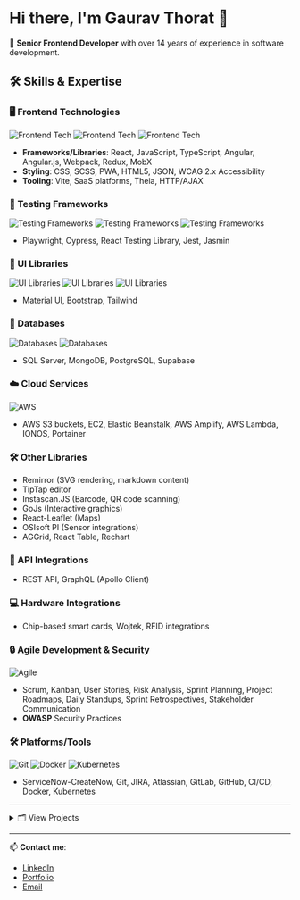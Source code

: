 # Hi there, I'm Gaurav Thorat 👋

🚀 **Senior Frontend Developer** with over 14 years of experience in software development.

## 🛠 Skills & Expertise

### 🖥️ Frontend Technologies
![Frontend Tech](https://img.shields.io/badge/Frontend-React-informational?style=flat&logo=react&logoColor=white&color=61DAFB)
![Frontend Tech](https://img.shields.io/badge/Frontend-JavaScript-informational?style=flat&logo=javascript&logoColor=white&color=F7DF1E)
![Frontend Tech](https://img.shields.io/badge/Frontend-TypeScript-informational?style=flat&logo=typescript&logoColor=white&color=3178C6)

- **Frameworks/Libraries**: React, JavaScript, TypeScript, Angular, Angular.js, Webpack, Redux, MobX
- **Styling**: CSS, SCSS, PWA, HTML5, JSON, WCAG 2.x Accessibility
- **Tooling**: Vite, SaaS platforms, Theia, HTTP/AJAX

### 🧪 Testing Frameworks
![Testing Frameworks](https://img.shields.io/badge/Testing-Jest-informational?style=flat&logo=jest&logoColor=white&color=C21325)
![Testing Frameworks](https://img.shields.io/badge/Testing-Cypress-informational?style=flat&logo=cypress&logoColor=white&color=17202C)
![Testing Frameworks](https://img.shields.io/badge/Testing-playwright-informational?style=flat&logo=cypress&logoColor=white&color=17202C)

- Playwright, Cypress, React Testing Library, Jest, Jasmin

### 🎨 UI Libraries
![UI Libraries](https://img.shields.io/badge/UI-Bootstrap-informational?style=flat&logo=bootstrap&logoColor=white&color=7952B3)
![UI Libraries](https://img.shields.io/badge/UI-TailwindCSS-informational?style=flat&logo=tailwindcss&logoColor=white&color=38B2AC)
![UI Libraries](https://img.shields.io/badge/UI-MaterialUI-informational?style=flat&logo=mui&logoColor=white&color=007FFF)

- Material UI, Bootstrap, Tailwind

### 💾 Databases
![Databases](https://img.shields.io/badge/Database-SQL_Server-informational?style=flat&logo=microsoft-sql-server&logoColor=white&color=CC2927)
![Databases](https://img.shields.io/badge/Database-PostgreSQL-informational?style=flat&logo=postgresql&logoColor=white&color=4169E1)

- SQL Server, MongoDB, PostgreSQL, Supabase

### ☁️ Cloud Services
![AWS](https://img.shields.io/badge/Cloud-AWS-informational?style=flat&logo=amazon-aws&logoColor=white&color=232F3E)

- AWS S3 buckets, EC2, Elastic Beanstalk, AWS Amplify, AWS Lambda, IONOS, Portainer

### 🛠️ Other Libraries
- Remirror (SVG rendering, markdown content)
- TipTap editor
- Instascan.JS (Barcode, QR code scanning)
- GoJs (Interactive graphics)
- React-Leaflet (Maps)
- OSIsoft PI (Sensor integrations)
- AGGrid, React Table, Rechart

### 🔗 API Integrations
- REST API, GraphQL (Apollo Client)

### 💻 Hardware Integrations
- Chip-based smart cards, Wojtek, RFID integrations

### 🔒 Agile Development & Security
![Agile](https://img.shields.io/badge/Agile-Scrum-informational?style=flat&logo=agile&logoColor=white&color=42B029)

- Scrum, Kanban, User Stories, Risk Analysis, Sprint Planning, Project Roadmaps, Daily Standups, Sprint Retrospectives, Stakeholder Communication
- **OWASP** Security Practices

### 🛠 Platforms/Tools
![Git](https://img.shields.io/badge/Tools-Git-informational?style=flat&logo=git&logoColor=white&color=F05032)
![Docker](https://img.shields.io/badge/Tools-Docker-informational?style=flat&logo=docker&logoColor=white&color=2496ED)
![Kubernetes](https://img.shields.io/badge/Tools-Kubernetes-informational?style=flat&logo=kubernetes&logoColor=white&color=326CE5)

- ServiceNow-CreateNow, Git, JIRA, Atlassian, GitLab, GitHub, CI/CD, Docker, Kubernetes

---
<details>
<summary>🗂️ View Projects</summary>


## CSOX
- **Description**: A performance-optimized ReactJS application built with Theia and Material UI, featuring AGGrid for enhanced user experience. The project includes automated deployment processes using CI/CD pipelines on GitLab and is hosted on AWS.
- **Technologies**: 
  - ReactJS
  - Theia
  - Material UI
  - AGGrid
  - React Testing Library
  - GitLab CI/CD
  - AWS

---

## Justtrack Application
- **Description**: A feature-rich application using ReactJS, React Table, Tanstack Query, and Redux to enhance overall functionality and UI. It incorporates Cypress for E2E testing, improving product reliability and stability.
- **Technologies**: 
  - ReactJS
  - React Table
  - Tanstack Query
  - Redux
  - Material UI
  - Rechart
  - Cypress

---

## Finacle
- **Description**: A comprehensive banking solution integrating Finacle with React for dynamic user interfaces and Polymer for web component development, enhancing modularity and reusability.
- **Technologies**: 
  - ReactJS
  - Polymer
  - MongoDB
  - Redux
  - Material UI
  - React Table

---

## ATS Core Frontend
- **Description**: A frontend application built with Angular 6 using CLI and Angular Material. It includes login, routing, localization, and other components, providing a robust UI framework.
- **Technologies**: 
  - Angular 6 with CLI
  - Angular Material

---

## Timber Preserve Management
- **Description**: A comprehensive timber management application with features such as production scheduling, treatment cycles, volume calculations, and export capabilities to Excel and PDF using the WKHTMLTOPDF library.
- **Technologies**: 
  - Sencha Architect 4.2
  - Ext JS 6.5.2
  - AngularJS
  - WCF
  - SQL Server 2014

---

## Tricore - Grand Rapid Reports
- **Description**: A reporting system designed to generate various reports, including receiving, batch, and pre-batch reports, using SSRS and SQL Server 2014 for efficient data handling and reporting.
- **Technologies**: 
  - SSRS
  - SQL Server 2014

---

## Gas Management System (GMS)
- **Description**: A gas management system developed using ASP.NET MVC and other related technologies, featuring volume loading, nominations, allocations, and report generation capabilities.
- **Technologies**: 
  - ASP.NET MVC
  - C#.NET
  - VB6.0
  - ASP.NET
  - WCF
  - Bootstrap
  - Crystal Reports
  - jQuery
  - JavaScript
  - SharePoint
  - SQL Server

---

## Brewery Process Management
- **Description**: A process management system developed using Angular 4, featuring comprehensive management of materials, equipment, and packaging processes.
- **Technologies**: 
  - Angular 4
  - Web API
  - Bootstrap
  - jQuery
  - TypeScript
  - HTML5

---

## QR Code Scanner Web App
- **Description**: A web-based QR code scanner app that uses Instascan JavaScript library and WebRTC to allow users to scan QR codes and retrieve relevant documents.
- **Technologies**: 
  - Bootstrap
  - HTML5
  - Instascan JavaScript library for QR Code
  - WebRTC

---

## OPARM (Organizational Projects Asset Retention and Management)
- **Description**: A system designed for project asset retention and management, incorporating features such as skill matrix management and domain exposure tracking.
- **Technologies**: 
  - ASP.NET MVC 4
  - Web API
  - SQL Server
  - C#.NET
  - jQuery
  - Bootstrap
  - HTML5

---

## Next Gen Portal
- **Description**: A next-gen portal featuring library creation, user management, topic management, and more, developed using ASP.NET MVC and Entity Framework.
- **Technologies**: 
  - ASP.NET MVC
  - Entity Framework
  - WCF
  - LINQ
  - HTML5
  - Bootstrap
  - SQL Server

---

## Power Transmission Project
- **Description**: A power transmission project developed using C#.NET and ASP.NET MVC, involving data collection from various locations and centralized storage on the server.
- **Technologies**: 
  - C#.NET
  - LINQ
  - Entity Framework
  - SQL Server 2008 R2
  - ASP.NET MVC
  - WCF
  - jQuery

---

## Business Mobile App
- **Description**: A mobile app built with ASP.NET and C#.NET, featuring data fetching from the database and notifications for both Android and iOS platforms.
- **Technologies**: 
  - ASP.NET
  - C#.NET
  - JSON
  - SQL Server 2008
  - Web Services

---

## iOS Mobile App with Admin
- **Description**: A comprehensive iOS mobile application featuring an admin section, built using ASP.NET, C#.NET, and SQL Server.
- **Technologies**: 
  - ASP.NET
  - C#.NET
  - jQuery
  - SQL Server 2008
  - Web Services

---

## Transport Application - Snylsis
- **Description**: A transport management application featuring shipment, vehicle, driver, and customer management, developed with ASP.NET MVC.
- **Technologies**: 
  - ASP.NET MVC
  - SQL Server 2014
  - jQuery
  - Bootstrap
  - HTML5

---

## San Joaquin Valley (SJV) App Upgrade
- **Description**: A project upgrading applications from .NET 3.5/2.0 to .NET 4.5, with pre- and post-migration SAST scanning for vulnerability checks.
- **Technologies**: 
  - ASP.NET
  - C#.NET
  - VB.NET
  - IIS Server
  - VS 2012
  - Crystal Reports
  - HP Fortify (SAST Scan Tool)

---

## Project Management System (PMS)
- **Description**: A project management system developed to manage project assignments, track progress, and generate reports using ASP.NET and C#.NET.
- **Technologies**: 
  - VS2010
  - ASP.NET
  - C#.NET
  - SQL Server 2008
  - jQuery
  - JavaScript
  - CSS

---

## Customer Relationship Management (CRM)
- **Description**: A CRM system designed to manage customer interactions and sales processes, built using ASP.NET and C#.NET.
- **Technologies**: 
  - VS2010
  - ASP.NET
  - C#.NET
  - SQL Server 2008
  - jQuery
  - JavaScript
  - CSS

---

## Pathology System
- **Description**: A pathology system featuring report management and data retrieval using smartcard readers, developed with VB.NET and SQL Server.
- **Technologies**: 
  - VB.NET
  - SQL Server 2008
  - MS Access
  - SCOSTA File System
  - RDLC / Crystal Reports
  - Smartcards

---

## File Tracking System
- **Description**: A file tracking system utilizing RFID tags and handheld readers, developed with C#.NET and SQL Server.
- **Technologies**: 
  - C#.NET
  - SQL Server 2008
  - RFID Tags
  - Windows-CE
  - Sirit Infinity UHF Reader Antenna

---

## Bicycle Kitting Management
- **Description**: A smartcard-based system developed to manage bicycle manufacturing processes and supervisor authentication using NFC multi-smartcards.
- **Technologies**: 
  - C#.NET
  - SQL Server 2008
  - NFC Multi Smartcard
  - RFID Tags
</details>

---

📫 **Contact me**:

- [LinkedIn](https://linkedin.com/in/gauravthorath)
- [Portfolio](https://gauravthorath.github.io/Portfolio/)
- [Email](mailto:gauravjobs25@gmail.com)


